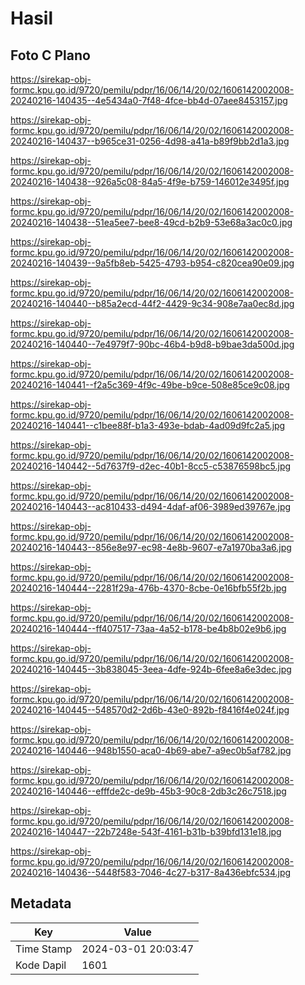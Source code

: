 # Hasil

## Foto C Plano

https://sirekap-obj-formc.kpu.go.id/9720/pemilu/pdpr/16/06/14/20/02/1606142002008-20240216-140435--4e5434a0-7f48-4fce-bb4d-07aee8453157.jpg

https://sirekap-obj-formc.kpu.go.id/9720/pemilu/pdpr/16/06/14/20/02/1606142002008-20240216-140437--b965ce31-0256-4d98-a41a-b89f9bb2d1a3.jpg

https://sirekap-obj-formc.kpu.go.id/9720/pemilu/pdpr/16/06/14/20/02/1606142002008-20240216-140438--926a5c08-84a5-4f9e-b759-146012e3495f.jpg

https://sirekap-obj-formc.kpu.go.id/9720/pemilu/pdpr/16/06/14/20/02/1606142002008-20240216-140438--51ea5ee7-bee8-49cd-b2b9-53e68a3ac0c0.jpg

https://sirekap-obj-formc.kpu.go.id/9720/pemilu/pdpr/16/06/14/20/02/1606142002008-20240216-140439--9a5fb8eb-5425-4793-b954-c820cea90e09.jpg

https://sirekap-obj-formc.kpu.go.id/9720/pemilu/pdpr/16/06/14/20/02/1606142002008-20240216-140440--b85a2ecd-44f2-4429-9c34-908e7aa0ec8d.jpg

https://sirekap-obj-formc.kpu.go.id/9720/pemilu/pdpr/16/06/14/20/02/1606142002008-20240216-140440--7e4979f7-90bc-46b4-b9d8-b9bae3da500d.jpg

https://sirekap-obj-formc.kpu.go.id/9720/pemilu/pdpr/16/06/14/20/02/1606142002008-20240216-140441--f2a5c369-4f9c-49be-b9ce-508e85ce9c08.jpg

https://sirekap-obj-formc.kpu.go.id/9720/pemilu/pdpr/16/06/14/20/02/1606142002008-20240216-140441--c1bee88f-b1a3-493e-bdab-4ad09d9fc2a5.jpg

https://sirekap-obj-formc.kpu.go.id/9720/pemilu/pdpr/16/06/14/20/02/1606142002008-20240216-140442--5d7637f9-d2ec-40b1-8cc5-c53876598bc5.jpg

https://sirekap-obj-formc.kpu.go.id/9720/pemilu/pdpr/16/06/14/20/02/1606142002008-20240216-140443--ac810433-d494-4daf-af06-3989ed39767e.jpg

https://sirekap-obj-formc.kpu.go.id/9720/pemilu/pdpr/16/06/14/20/02/1606142002008-20240216-140443--856e8e97-ec98-4e8b-9607-e7a1970ba3a6.jpg

https://sirekap-obj-formc.kpu.go.id/9720/pemilu/pdpr/16/06/14/20/02/1606142002008-20240216-140444--2281f29a-476b-4370-8cbe-0e16bfb55f2b.jpg

https://sirekap-obj-formc.kpu.go.id/9720/pemilu/pdpr/16/06/14/20/02/1606142002008-20240216-140444--ff407517-73aa-4a52-b178-be4b8b02e9b6.jpg

https://sirekap-obj-formc.kpu.go.id/9720/pemilu/pdpr/16/06/14/20/02/1606142002008-20240216-140445--3b838045-3eea-4dfe-924b-6fee8a6e3dec.jpg

https://sirekap-obj-formc.kpu.go.id/9720/pemilu/pdpr/16/06/14/20/02/1606142002008-20240216-140445--548570d2-2d6b-43e0-892b-f8416f4e024f.jpg

https://sirekap-obj-formc.kpu.go.id/9720/pemilu/pdpr/16/06/14/20/02/1606142002008-20240216-140446--948b1550-aca0-4b69-abe7-a9ec0b5af782.jpg

https://sirekap-obj-formc.kpu.go.id/9720/pemilu/pdpr/16/06/14/20/02/1606142002008-20240216-140446--efffde2c-de9b-45b3-90c8-2db3c26c7518.jpg

https://sirekap-obj-formc.kpu.go.id/9720/pemilu/pdpr/16/06/14/20/02/1606142002008-20240216-140447--22b7248e-543f-4161-b31b-b39bfd131e18.jpg

https://sirekap-obj-formc.kpu.go.id/9720/pemilu/pdpr/16/06/14/20/02/1606142002008-20240216-140436--5448f583-7046-4c27-b317-8a436ebfc534.jpg


## Metadata

| Key        | Value               |
| ---------- | ------------------- |
| Time Stamp | 2024-03-01 20:03:47 |
| Kode Dapil | 1601                |



